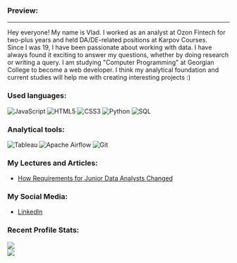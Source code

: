 ### Preview:
____  
Hey everyone! My name is Vlad. I worked as an analyst at Ozon Fintech for two-plus years and held DA/DE-related positions at Karpov Courses.  
Since I was 19, I have been passionate about working with data. I have always found it exciting to answer my questions, whether by doing research or writing a query. I am studying "Computer Programming" at Georgian College to become a web developer. I think my analytical foundation and current studies will help me with creating interesting projects :)

### Used languages: 
![JavaScript](https://img.shields.io/badge/javascript-%23323330.svg?style=for-the-badge&logo=javascript&logoColor=%23F7DF1E) ![HTML5](https://img.shields.io/badge/html5-%23E34F26.svg?style=for-the-badge&logo=html5&logoColor=white) ![CSS3](https://img.shields.io/badge/css3-%231572B6.svg?style=for-the-badge&logo=css3&logoColor=white) 
 ![Python](https://img.shields.io/badge/python-3670A0?style=for-the-badge&logo=python&logoColor=ffdd54) ![SQL](http://img.shields.io/badge/-Sql-090909?style=for-the-badge&logo=mysql&logoColor=006488) 


 ### Analytical tools:
![Tableau](https://img.shields.io/badge/Tableau-E97627?style=for-the-badge&logo=Tableau&logoColor=white)    ![Apache Airflow](https://img.shields.io/badge/Apache%20Airflow-017CEE?style=for-the-badge&logo=Apache%20Airflow&logoColor=white) ![Git](https://img.shields.io/badge/git-%23F05033.svg?style=for-the-badge&logo=git&logoColor=white)


### My Lectures and Articles: 
- [How Requirements for Junior Data Analysts Changed](https://www.youtube.com/watch?v=l23LHX4G5iM&t=2s)


### My Social Media:
+ [LinkedIn](https://www.linkedin.com/in/vladislav-sakharov-8191b2242/)


### Recent Profile Stats:
![](https://github-profile-summary-cards.vercel.app/api/cards/profile-details?username=0n1xx&theme=monokai)  
![](https://komarev.com/ghpvc/?username=0n1xx-github-username&color=blueviolet)
